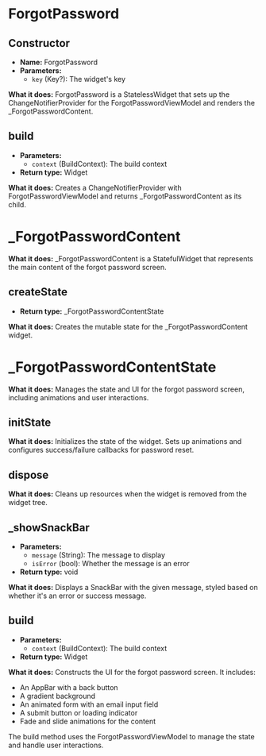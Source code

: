

# **ForgotPassword**

## **Constructor**
- **Name:** ForgotPassword
- **Parameters:**
  - `key` (Key?): The widget's key

**What it does:**
ForgotPassword is a StatelessWidget that sets up the ChangeNotifierProvider for the ForgotPasswordViewModel and renders the _ForgotPasswordContent.

## **build**
- **Parameters:**
  - `context` (BuildContext): The build context
- **Return type:** Widget

**What it does:**
Creates a ChangeNotifierProvider with ForgotPasswordViewModel and returns _ForgotPasswordContent as its child.

# **_ForgotPasswordContent**

**What it does:**
_ForgotPasswordContent is a StatefulWidget that represents the main content of the forgot password screen.

## **createState**
- **Return type:** _ForgotPasswordContentState

**What it does:**
Creates the mutable state for the _ForgotPasswordContent widget.

# **_ForgotPasswordContentState**

**What it does:**
Manages the state and UI for the forgot password screen, including animations and user interactions.

## **initState**
**What it does:**
Initializes the state of the widget. Sets up animations and configures success/failure callbacks for password reset.

## **dispose**
**What it does:**
Cleans up resources when the widget is removed from the widget tree.

## **_showSnackBar**
- **Parameters:**
  - `message` (String): The message to display
  - `isError` (bool): Whether the message is an error
- **Return type:** void

**What it does:**
Displays a SnackBar with the given message, styled based on whether it's an error or success message.

## **build**
- **Parameters:**
  - `context` (BuildContext): The build context
- **Return type:** Widget

**What it does:**
Constructs the UI for the forgot password screen. It includes:
- An AppBar with a back button
- A gradient background
- An animated form with an email input field
- A submit button or loading indicator
- Fade and slide animations for the content

The build method uses the ForgotPasswordViewModel to manage the state and handle user interactions.